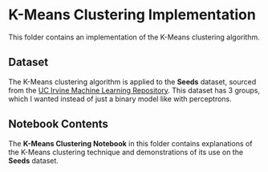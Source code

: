 # K-Means Clustering Implementation

This folder contains an implementation of the K-Means clustering algorithm.

## Dataset

The K-Means clustering algorithm is applied to the **Seeds** dataset, sourced from the [UC Irvine Machine Learning Repository](https://archive.ics.uci.edu/dataset/236/seeds). This dataset has 3 groups, which I wanted instead of just a binary model like with perceptrons.

## Notebook Contents

The **K-Means Clustering Notebook** in this folder contains explanations of the K-Means clustering technique and demonstrations of its use on the **Seeds** dataset.